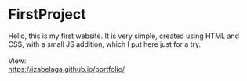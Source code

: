 # FirstProject

Hello, this is my first website.
It is very simple, created using HTML and CSS, with a small JS addition, which I put here just for a try.<br>
<br> View:<br> https://izabelaga.github.io/portfolio/
